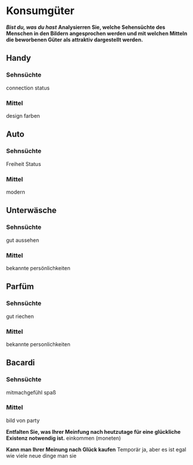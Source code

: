 # Konsumgüter

***Bist du, was du hast***
**Analysierren Sie, welche Sehensüchte des Menschen in den Bildern angesprochen werden und mit welchen Mitteln die beworbenen Güter als attraktiv dargestellt werden.**
## Handy
### Sehnsüchte
connection
status

### Mittel
design
farben

## Auto
### Sehnsüchte
Freiheit
Status
### Mittel
modern

## Unterwäsche
### Sehnsüchte
gut aussehen
### Mittel
bekannte persönlichkeiten

## Parfüm
### Sehnsüchte
gut riechen

### Mittel
bekannte personlichkeiten

## Bacardi
### Sehnsüchte
mitmachgefühl
spaß

### Mittel
bild von party






**Entfalten Sie, was Ihrer Meinfung nach heutzutage für eine glückliche Existenz notwendig ist.**
einkommen (moneten)


**Kann man Ihrer Meinung nach Glück kaufen**
Temporär ja, aber es ist egal wie viele neue dinge man sie
